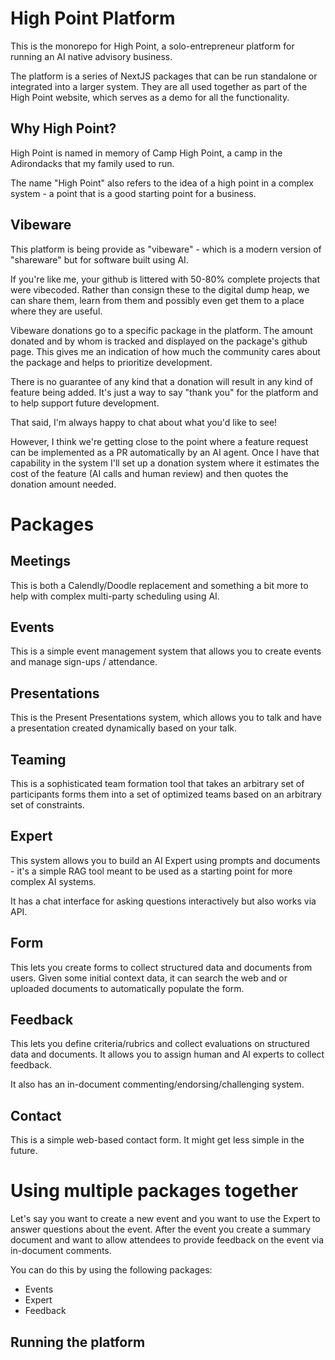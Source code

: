 # High Point Platform

This is the monorepo for High Point, a solo-entrepreneur platform for running an AI native advisory business.

The platform is a series of NextJS packages that can be run standalone or integrated into a larger system. They are all used together as part of the High Point website, which serves as a demo for all the functionality.

## Why High Point?

High Point is named in memory of Camp High Point, a camp in the Adirondacks that my family used to run.

The name "High Point" also refers to the idea of a high point in a complex system - a point that is a good starting point for a business.

## Vibeware

This platform is being provide as "vibeware" - which is a modern version of "shareware" but for software built using AI. 

If you're like me, your github is littered with 50-80% complete projects that were vibecoded. Rather than consign these to the digital dump heap, we can share them, learn from them and possibly even get them to a place where they are useful.

Vibeware donations go to a specific package in the platform. The amount donated and by whom is tracked and displayed on the package's github page. This gives me an indication of how much the community cares about the package and helps to prioritize development.

There is no guarantee of any kind that a donation will result in any kind of feature being added. It's just a way to say "thank you" for the platform and to help support future development.

That said, I'm always happy to chat about what you'd like to see!

However, I think we're getting close to the point where a feature request can be implemented as a PR automatically by an AI agent. Once I have that capability in the system I'll set up a donation system where it estimates the cost of the feature (AI calls and human review) and then quotes the donation amount needed. 


# Packages

## Meetings

This is both a Calendly/Doodle replacement and something a bit more to help with complex multi-party scheduling using AI.

## Events

This is a simple event management system that allows you to create events and manage sign-ups / attendance.

## Presentations

This is the Present Presentations system, which allows you to talk and have a presentation created dynamically based on your talk.

## Teaming

This is a sophisticated team formation tool that takes an arbitrary set of participants forms them into a set of optimized teams based on an arbitrary set of constraints.

## Expert

This system allows you to build an AI Expert using prompts and documents - it's a simple RAG tool meant to be used as a starting point for more complex AI systems.

It has a chat interface for asking questions interactively but also works via API.

## Form

This lets you create forms to collect structured data and documents from users. Given some initial context data, it can search the web and or uploaded documents to automatically populate the form.

## Feedback

This lets you define criteria/rubrics and collect evaluations on structured data and documents. It allows you to assign human and AI experts to collect feedback.

It also has an in-document commenting/endorsing/challenging system.

## Contact

This is a simple web-based contact form. It might get less simple in the future.

# Using multiple packages together

Let's say you want to create a new event and you want to use the Expert to answer questions about the event. After the event you create a summary document and want to allow attendees to provide feedback on the event via in-document comments.

You can do this by using the following packages:

- Events
- Expert
- Feedback


## Running the platform

